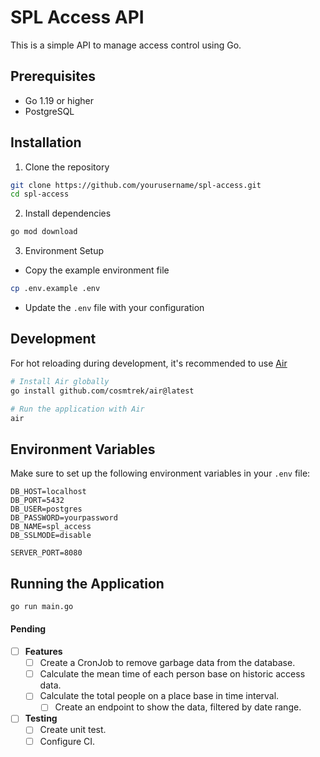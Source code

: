 # SPL Access API

This is a simple API to manage access control using Go.

## Prerequisites

- Go 1.19 or higher
- PostgreSQL

## Installation

1. Clone the repository

```bash
git clone https://github.com/yourusername/spl-access.git
cd spl-access
```

2. Install dependencies

```bash
go mod download
```

3. Environment Setup

- Copy the example environment file
```bash
cp .env.example .env
```
- Update the `.env` file with your configuration

## Development

For hot reloading during development, it's recommended to use [Air](https://github.com/cosmtrek/air)

```bash
# Install Air globally
go install github.com/cosmtrek/air@latest

# Run the application with Air
air
```

## Environment Variables

Make sure to set up the following environment variables in your `.env` file:

```env
DB_HOST=localhost
DB_PORT=5432
DB_USER=postgres
DB_PASSWORD=yourpassword
DB_NAME=spl_access
DB_SSLMODE=disable

SERVER_PORT=8080
```

## Running the Application

```bash
go run main.go
```


#### **Pending**
- [ ] **Features**
  - [ ] Create a CronJob to remove garbage data from the database.
  - [ ] Calculate the mean time of each person base on historic access data.
  - [ ] Calculate the total people on a place base in time interval.
    - [ ] Create an endpoint to show the data, filtered by date range.

- [ ] **Testing**
  - [ ] Create unit test.
  - [ ] Configure CI.
